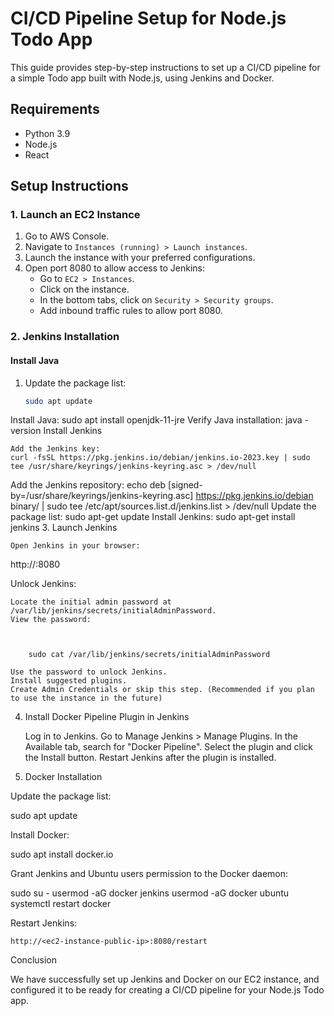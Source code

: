 # CI/CD Pipeline Setup for Node.js Todo App

This guide provides step-by-step instructions to set up a CI/CD pipeline for a simple Todo app built with Node.js, using Jenkins and Docker.

## Requirements

- Python 3.9
- Node.js
- React

## Setup Instructions

### 1. Launch an EC2 Instance

1. Go to AWS Console.
2. Navigate to `Instances (running) > Launch instances`.
3. Launch the instance with your preferred configurations.
4. Open port 8080 to allow access to Jenkins:
   - Go to `EC2 > Instances`.
   - Click on the instance.
   - In the bottom tabs, click on `Security > Security groups`.
   - Add inbound traffic rules to allow port 8080.

### 2. Jenkins Installation

#### Install Java

1. Update the package list:
   ```sh
   sudo apt update

Install Java:
sudo apt install openjdk-11-jre
Verify Java installation:
java -version
Install Jenkins

    Add the Jenkins key:
    curl -fsSL https://pkg.jenkins.io/debian/jenkins.io-2023.key | sudo tee /usr/share/keyrings/jenkins-keyring.asc > /dev/null
Add the Jenkins repository:
echo deb [signed-by=/usr/share/keyrings/jenkins-keyring.asc] https://pkg.jenkins.io/debian binary/ | sudo tee /etc/apt/sources.list.d/jenkins.list > /dev/null
Update the package list:
sudo apt-get update
Install Jenkins:
sudo apt-get install jenkins
3. Launch Jenkins

    Open Jenkins in your browser:

   

http://<ec2-instance-public-ip>:8080

Unlock Jenkins:

    Locate the initial admin password at /var/lib/jenkins/secrets/initialAdminPassword.
    View the password:

    

        sudo cat /var/lib/jenkins/secrets/initialAdminPassword

    Use the password to unlock Jenkins.
    Install suggested plugins.
    Create Admin Credentials or skip this step. (Recommended if you plan to use the instance in the future)

4. Install Docker Pipeline Plugin in Jenkins

    Log in to Jenkins.
    Go to Manage Jenkins > Manage Plugins.
    In the Available tab, search for "Docker Pipeline".
    Select the plugin and click the Install button.
    Restart Jenkins after the plugin is installed.

5. Docker Installation

Update the package list:

   

sudo apt update

Install Docker:



sudo apt install docker.io

Grant Jenkins and Ubuntu users permission to the Docker daemon:



sudo su -
usermod -aG docker jenkins
usermod -aG docker ubuntu
systemctl restart docker

Restart Jenkins:



    http://<ec2-instance-public-ip>:8080/restart

Conclusion

We have successfully set up Jenkins and Docker on our EC2 instance, and configured it to be ready for creating a CI/CD pipeline for your Node.js Todo app.


